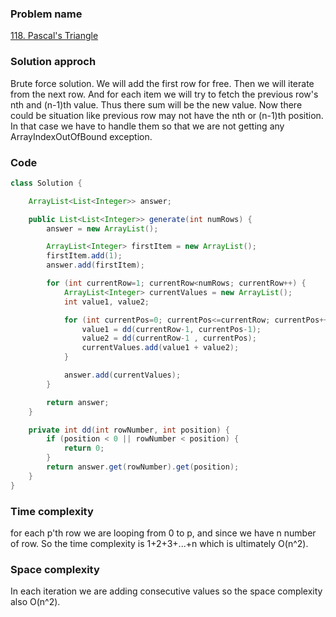 ### Problem name
[118. Pascal's Triangle](https://leetcode.com/problems/pascals-triangle/description/)


### Solution approch
Brute force solution. We will add the first row for free. Then we will iterate from the next row. And for each item we will try to fetch the previous row's nth and (n-1)th value. Thus there sum will be the new value. Now there could be situation like previous row may not have the nth or (n-1)th position. In that case we have to handle them so that we are not getting any ArrayIndexOutOfBound exception.


### Code
```java
class Solution {

    ArrayList<List<Integer>> answer;

    public List<List<Integer>> generate(int numRows) {
        answer = new ArrayList();

        ArrayList<Integer> firstItem = new ArrayList();
        firstItem.add(1);
        answer.add(firstItem);

        for (int currentRow=1; currentRow<numRows; currentRow++) {
            ArrayList<Integer> currentValues = new ArrayList();
            int value1, value2;

            for (int currentPos=0; currentPos<=currentRow; currentPos++) {
                value1 = dd(currentRow-1, currentPos-1);
                value2 = dd(currentRow-1 , currentPos);
                currentValues.add(value1 + value2);
            }

            answer.add(currentValues);
        }

        return answer;
    }

    private int dd(int rowNumber, int position) {
        if (position < 0 || rowNumber < position) {
            return 0;
        }
        return answer.get(rowNumber).get(position);
    }
}
```


### Time complexity
for each p'th row we are looping from 0 to p, and since we have n number of row. So the time complexity is 1+2+3+...+n which is ultimately O(n^2).


### Space complexity
In each iteration we are adding consecutive values so the space complexity also O(n^2).